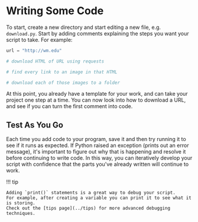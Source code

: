 # Writing Some Code

To start, create a new directory and start editing a new file, e.g. `download.py`.
Start by adding comments explaining the steps you want your script to take.
For example:

```python title="download.py"
url = "http://wm.edu"

# download HTML of URL using requests

# find every link to an image in that HTML

# download each of those images to a folder
```

At this point, you already have a template for your work, and can take your project one step at a time.
You can now look into how to download a URL, and see if you can turn the first comment into code.

## Test As You Go

Each time you add code to your program, save it and then try running it to see if it runs as expected.
If Python raised an exception (prints out an error message), it's important to figure out why that is happening and resolve it before continuing to write code.
In this way, you can iteratively develop your script with confidence that the parts you've already written will continue to work.

!!! tip

    Adding `print()` statements is a great way to debug your script.
    For example, after creating a variable you can print it to see what it is storing.
    Check out the [tips page](../tips) for more advanced debugging techniques.
